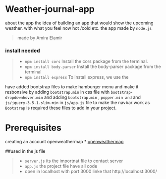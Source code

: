 # Weather-journal-app 
about the app the idea of building an app that would show the upcoming weather. with what you feel now hot /cold etc. 
the app made by `node.js`

> made by Amira Elamir 

### install needed
>-  `npm install cors` Install the cors package from the terminal.
>- `npm install body-parser` Install the body-parser package from the terminal
>- `npm install express` To install express, we use the 

have added bootstrap files to make hamburger menu and make it resbonsive by adding `bootstrap.min` in css file with `bootstrap-dropdownhover.min` and adding `bootstrap.min` , `popper.min and` and  `js/jquery-3.5.1.slim.min` in `js/app.js` file to make the navbar work as `Bootstrap` is required these files to add in your project.

# Prerequisites
creating an account openweathermap * [openweathermap](https://openweathermap.org/)

##used in the js file 
>- `server.js` its the importnat file to contact server 
>- `app.js` the project file have all code 
>- open in localhost with port 3000 linke that http://localhost:3000/





